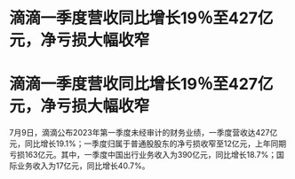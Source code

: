 # 滴滴一季度营收同比增长19％至427亿元，净亏损大幅收窄

# 滴滴一季度营收同比增长19％至427亿元，净亏损大幅收窄

7月9日，滴滴公布2023年第一季度未经审计的财务业绩，一季度营收达427亿元，同比增长19.1%；一季度归属于普通股股东的净亏损收窄至12亿元，上年同期亏损163亿元。其中，一季度中国出行业务收入为390亿元，同比增长18.7%；国际业务收入为17亿元，同比增长40.7%。

